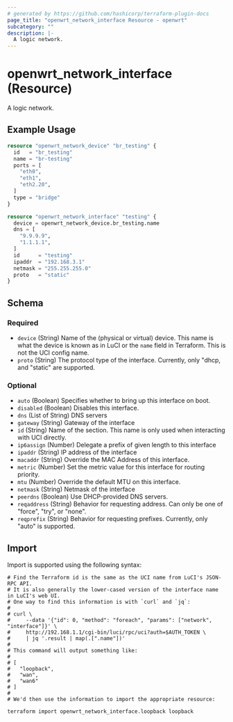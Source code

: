 ```yaml
---
# generated by https://github.com/hashicorp/terraform-plugin-docs
page_title: "openwrt_network_interface Resource - openwrt"
subcategory: ""
description: |-
  A logic network.
---
```


# openwrt_network_interface (Resource)

A logic network.

## Example Usage

```terraform
resource "openwrt_network_device" "br_testing" {
  id   = "br_testing"
  name = "br-testing"
  ports = [
    "eth0",
    "eth1",
    "eth2.20",
  ]
  type = "bridge"
}

resource "openwrt_network_interface" "testing" {
  device = openwrt_network_device.br_testing.name
  dns = [
    "9.9.9.9",
    "1.1.1.1",
  ]
  id      = "testing"
  ipaddr  = "192.168.3.1"
  netmask = "255.255.255.0"
  proto   = "static"
}
```

<!-- schema generated by tfplugindocs -->
## Schema

### Required

- `device` (String) Name of the (physical or virtual) device. This name is what the device is known as in LuCI or the `name` field in Terraform. This is not the UCI config name.
- `proto` (String) The protocol type of the interface. Currently, only "dhcp, and "static" are supported.

### Optional

- `auto` (Boolean) Specifies whether to bring up this interface on boot.
- `disabled` (Boolean) Disables this interface.
- `dns` (List of String) DNS servers
- `gateway` (String) Gateway of the interface
- `id` (String) Name of the section. This name is only used when interacting with UCI directly.
- `ip6assign` (Number) Delegate a prefix of given length to this interface
- `ipaddr` (String) IP address of the interface
- `macaddr` (String) Override the MAC Address of this interface.
- `metric` (Number) Set the metric value for this interface for routing priority.
- `mtu` (Number) Override the default MTU on this interface.
- `netmask` (String) Netmask of the interface
- `peerdns` (Boolean) Use DHCP-provided DNS servers.
- `reqaddress` (String) Behavior for requesting address. Can only be one of "force", "try", or "none".
- `reqprefix` (String) Behavior for requesting prefixes. Currently, only "auto" is supported.

## Import

Import is supported using the following syntax:

```shell
# Find the Terraform id is the same as the UCI name from LuCI's JSON-RPC API.
# It is also generally the lower-cased version of the interface name in LuCI's web UI.
# One way to find this information is with `curl` and `jq`:
#
# curl \
#     --data '{"id": 0, "method": "foreach", "params": ["network", "interface"]}' \
#     http://192.168.1.1/cgi-bin/luci/rpc/uci?auth=$AUTH_TOKEN \
#     | jq '.result | map(.[".name"])'
#
# This command will output something like:
#
# [
#   "loopback",
#   "wan",
#   "wan6"
# ]
#
# We'd then use the information to import the appropriate resource:

terraform import openwrt_network_interface.loopback loopback
```
